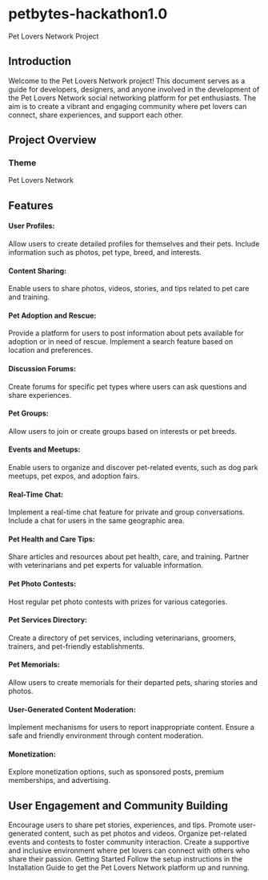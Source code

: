 # petbytes-hackathon1.0
Pet Lovers Network Project 
## Introduction
Welcome to the Pet Lovers Network project! This document serves as a guide for developers, designers, and anyone involved in the development of the Pet Lovers Network social networking platform for pet enthusiasts. The aim is to create a vibrant and engaging community where pet lovers can connect, share experiences, and support each other.

## Project Overview
### Theme
Pet Lovers Network

## Features
#### User Profiles:

Allow users to create detailed profiles for themselves and their pets.
Include information such as photos, pet type, breed, and interests.
#### Content Sharing:

Enable users to share photos, videos, stories, and tips related to pet care and training.
####  Pet Adoption and Rescue:

Provide a platform for users to post information about pets available for adoption or in need of rescue.
Implement a search feature based on location and preferences.
#### Discussion Forums:

Create forums for specific pet types where users can ask questions and share experiences.
#### Pet Groups:

Allow users to join or create groups based on interests or pet breeds.
#### Events and Meetups:

Enable users to organize and discover pet-related events, such as dog park meetups, pet expos, and adoption fairs.
#### Real-Time Chat:

Implement a real-time chat feature for private and group conversations.
Include a chat for users in the same geographic area.
#### Pet Health and Care Tips:

Share articles and resources about pet health, care, and training.
Partner with veterinarians and pet experts for valuable information.
#### Pet Photo Contests:

Host regular pet photo contests with prizes for various categories.
#### Pet Services Directory:

Create a directory of pet services, including veterinarians, groomers, trainers, and pet-friendly establishments.
#### Pet Memorials:

Allow users to create memorials for their departed pets, sharing stories and photos.
#### User-Generated Content Moderation:

Implement mechanisms for users to report inappropriate content.
Ensure a safe and friendly environment through content moderation.
#### Monetization:

Explore monetization options, such as sponsored posts, premium memberships, and advertising.

## User Engagement and Community Building
Encourage users to share pet stories, experiences, and tips.
Promote user-generated content, such as pet photos and videos.
Organize pet-related events and contests to foster community interaction.
Create a supportive and inclusive environment where pet lovers can connect with others who share their passion.
Getting Started
Follow the setup instructions in the Installation Guide to get the Pet Lovers Network platform up and running.
